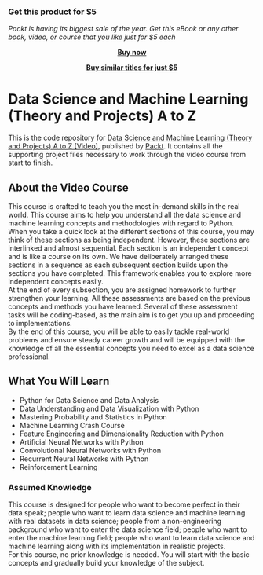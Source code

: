 
### Get this product for $5

<i>Packt is having its biggest sale of the year. Get this eBook or any other book, video, or course that you like just for $5 each</i>


<b><p align='center'>[Buy now](https://packt.link/9781803230146)</p></b>


<b><p align='center'>[Buy similar titles for just $5](https://subscription.packtpub.com/search)</p></b>


# Data Science and Machine Learning (Theory and Projects) A to Z 
This is the code repository for [
Data Science and Machine Learning (Theory and Projects) A to Z [Video]](https://www.packtpub.com/product/data-science-and-machine-learning-theory-and-projects-a-to-z-video/9781803230146), published by [Packt](https://www.packtpub.com/?utm_source=github). It contains all the supporting project files necessary to work through the video course from start to finish.
## About the Video Course
<p> This course is crafted to teach you the most in-demand skills in the real world. This course aims to help you understand all the data science and machine learning concepts and methodologies with regard to Python. <br/>When you take a quick look at the different sections of this course, you may think of these sections as being independent. However, these sections are interlinked and almost sequential. Each section is an independent concept and is like a course on its own. We have deliberately arranged these sections in a sequence as each subsequent section builds upon the sections you have completed. This framework enables you to explore more independent concepts easily. <br/>At the end of every subsection, you are assigned homework to further strengthen your learning. All these assessments are based on the previous concepts and methods you have learned. Several of these assessment tasks will be coding-based, as the main aim is to get you up and proceeding to implementations. <br/>By the end of this course, you will be able to easily tackle real-world problems and ensure steady career growth and will be equipped with the knowledge of all the essential concepts you need to excel as a data science professional. </p>

<H2>What You Will Learn</H2>
<DIV class=book-info-will-learn-text>
<UL>
<LI>Python for Data Science and Data Analysis
<LI>Data Understanding and Data Visualization with Python 
<LI>Mastering Probability and Statistics in Python
<LI>Machine Learning Crash Course
<LI>Feature Engineering and Dimensionality Reduction with Python
<LI>Artificial Neural Networks with Python
<LI>Convolutional Neural Networks with Python
<LI>Recurrent Neural Networks with Python
<LI>Reinforcement Learning</LI></UL></DIV>


### Assumed Knowledge
<p>This course is designed for people who want to become perfect in their data speak; people who want to learn data science and machine learning with real datasets in data science; people from a non-engineering background who want to enter the data science field; people who want to enter the machine learning field; people who want to learn data science and machine learning along with its implementation in realistic projects. <br/>For this course, no prior knowledge is needed. You will start with the basic concepts and gradually build your knowledge of the subject.</p>

    




